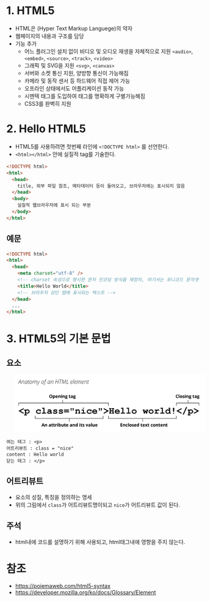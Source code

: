 # 1. HTML5

- HTML은 (Hyper Text Markup Languege)의 약자
- 웹페이지의 내용과 구조를 담당
- 기능 추가
  - 어느 플러그인 설치 없이 비디오 및 오디오 재생을 자체적으로 지원 `<audio>`, `<embed>`, `<source>`, `<track>`, `<video>`
  - 그래픽 및 SVG을 지원 `<svg>`, `<canvas>`
  - 서버와 소켓 통신 지원, 양방향 통신이 가능해짐
  - 카메라 및 동작 센서 등 하드웨어 직접 제어 가능
  - 오프라인 상태에서도 어플리케이션 동작 가능
  - 시멘텍 태그를 도입하여 태그를 명확하게 구별가능해짐
  - CSS3를 완벽히 지원

# 2. Hello HTML5

- HTML5를 사용하려면 첫번째 라인에 `<!DOCTYPE html>` 를 선언한다.
- `<html></html>` 안에 실질적 tag를 기술한다.

```html
<!DOCTYPE html>
<html>
  <head>
    title, 외부 파일 참조, 메타데이터 등이 들어오고, 브라우저에는 표시되지 않음
  </head>
  <body>
    실질적 웹브라우저에 표시 되는 부분
  </body>
</html>
```

## 예문

```html
<!DOCTYPE html>
<html>
  <head>
    <meta charset="utf-8" />
    <!-- charset 속성으로 명시한 문자 인코딩 방식을 재정의, 여기서는 유니코드 문자셋으로 선언함 -->
    <title>Hello World</title>
    <!-- 브라우저 상단 탭에 표시되는 텍스트 -->
  </head>
  ...
</html>
```

# 3. HTML5의 기본 문법

## 요소

<img style="margin-left:20px;"  width="500" alt="numberWord" src="/asset/img/htmlElement.png">

```
여는 태그 : <p>
어트리뷰트 : class = "nice"
content : Hello world
닫는 태그 : </p>
```

## 어트리뷰트

- 요소의 성질, 특징을 정의하는 명세
- 위의 그림에서 `class`가 어트리뷰트명이되고 `nice`가 어트리뷰트 값이 된다.

## 주석

- html내에 코드를 설명하기 위해 사용되고, html태그내에 영향을 주지 않는다.

# 참조

- https://poiemaweb.com/html5-syntax
- https://developer.mozilla.org/ko/docs/Glossary/Element
